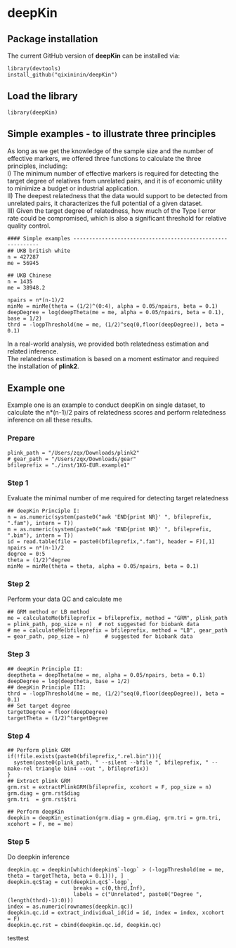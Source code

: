 # deepKin

## Package installation
The current GitHub version of **deepKin** can be installed via:
```
library(devtools)
install_github("qixininin/deepKin")
```

## Load the library
```
library(deepKin)
```


## Simple examples - to illustrate three principles
As long as we get the knowledge of the sample size and the number of effective markers, we offered three functions to calculate the three principles, including:    
I) The minimum number of effective markers is required for detecting the target degree of relatives from unrelated pairs, and it is of economic utility to minimize a budget or industrial application.    
II) The deepest relatedness that the data would support to be detected from unrelated pairs, it characterizes the full potential of a given dataset.    
III) Given the target degree of relatedness, how much of the Type I error rate could be compromised, which is also a significant threshold for relative quality control.     

```
#### Simple examples -----------------------------------------------------------
## UKB british white
n = 427287
me = 56945

## UKB Chinese
n = 1435
me = 38948.2

npairs = n*(n-1)/2
minMe = minMe(theta = (1/2)^(0:4), alpha = 0.05/npairs, beta = 0.1)
deepDegree = log(deepTheta(me = me, alpha = 0.05/npairs, beta = 0.1), base = 1/2)
thrd = -logpThreshold(me = me, (1/2)^seq(0,floor(deepDegree)), beta = 0.1)
```

In a real-world analysis, we provided both relatedness estimation and related inference.    
The relatedness estimation is based on a moment estimator and required the installation of **plink2**.  
## Example one
Example one is an example to conduct deepKin on single dataset, to calculate the n*(n-1)/2 pairs of relatedness scores and perform relatedness inference on all these results.

### Prepare
```
plink_path = "/Users/zqx/Downloads/plink2"
# gear_path = "/Users/zqx/Downloads/gear"
bfileprefix = "./inst/1KG-EUR.example1"
```

### Step 1
Evaluate the minimal number of me required for detecting target relatedness  
```
## deepKin Principle I:  
n = as.numeric(system(paste0("awk 'END{print NR}' ", bfileprefix, ".fam"), intern = T))
m = as.numeric(system(paste0("awk 'END{print NR}' ", bfileprefix, ".bim"), intern = T))
id = read.table(file = paste0(bfileprefix,".fam"), header = F)[,1]
npairs = n*(n-1)/2
degree = 0:5
theta = (1/2)^degree
minMe = minMe(theta = theta, alpha = 0.05/npairs, beta = 0.1)
```

### Step 2
Perform your data QC and calculate me
```
## GRM method or LB method
me = calculateMe(bfileprefix = bfileprefix, method = "GRM", plink_path = plink_path, pop_size = n)  # not suggested for biobank data
# me = calculateMe(bfileprefix = bfileprefix, method = "LB", gear_path = gear_path, pop_size = n)     # suggested for biobank data
```

### Step 3
```
## deepKin Principle II:
deeptheta = deepTheta(me = me, alpha = 0.05/npairs, beta = 0.1)
deepDegree = log(deeptheta, base = 1/2)
## deepKin Principle III:
thrd = -logpThreshold(me = me, (1/2)^seq(0,floor(deepDegree)), beta = 0.1)
## Set target degree
targetDegree = floor(deepDegree)
targetTheta = (1/2)^targetDegree
```

### Step 4
```
## Perform plink GRM
if(!file.exists(paste0(bfileprefix,".rel.bin"))){
  system(paste0(plink_path, " --silent --bfile ", bfileprefix, " --make-rel triangle bin4 --out ", bfileprefix))
}
## Extract plink GRM
grm.rst = extractPlinkGRM(bfileprefix, xcohort = F, pop_size = n)
grm.diag = grm.rst$diag
grm.tri  = grm.rst$tri

## Perform deepKin
deepkin = deepKin_estimation(grm.diag = grm.diag, grm.tri = grm.tri, xcohort = F, me = me)
```

### Step 5
Do deepkin inference
```
deepkin.qc = deepkin[which(deepkin$`-logp` > (-logpThreshold(me = me, theta = targetTheta, beta = 0.1))), ]
deepkin.qc$tag = cut(deepkin.qc$`-logp`,
                     breaks = c(0,thrd,Inf),
                     labels = c("Unrelated", paste0("Degree ", (length(thrd)-1):0)))
index = as.numeric(rownames(deepkin.qc))
deepkin.qc.id = extract_individual_id(id = id, index = index, xcohort = F)
deepkin.qc.rst = cbind(deepkin.qc.id, deepkin.qc)
```

testtest
